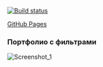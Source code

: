 [![Build status](https://ci.appveyor.com/api/projects/status/co97duxachm6mkt7?svg=true)](https://ci.appveyor.com/project/Di-sole/ra-events-state-filter)

[GitHub Pages](https://di-sole.github.io/ra-events-state-filter/) 
### Портфолио с фильтрами

![Screenshot_1](https://user-images.githubusercontent.com/60287939/193033879-9f6492e6-a0c8-4c31-97da-6401dfebc492.jpg)
